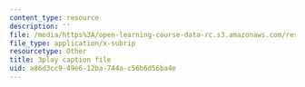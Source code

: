 ```yaml
---
content_type: resource
description: ''
file: /media/https%3A/open-learning-course-data-rc.s3.amazonaws.com/res-3-003-learn-to-build-your-own-videogame-with-the-unity-game-engine-and-microsoft-kinect-january-iap-2017/a86d3cc949e612ba744ac56b6d56ba4e_yAgXsLhZ0_Y.srt
file_type: application/x-subrip
resourcetype: Other
title: 3play caption file
uid: a86d3cc9-49e6-12ba-744a-c56b6d56ba4e
---
```

